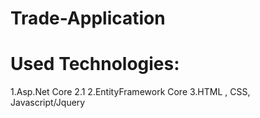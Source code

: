 # Trade-Application

# Used Technologies:
1.Asp.Net Core 2.1
2.EntityFramework Core
3.HTML , CSS, Javascript/Jquery
